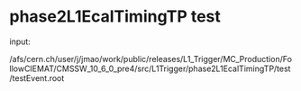 # phase2L1EcalTimingTP test
input:

/afs/cern.ch/user/j/jmao/work/public/releases/L1_Trigger/MC_Production/FollowCIEMAT/CMSSW_10_6_0_pre4/src/L1Trigger/phase2L1EcalTimingTP/test/testEvent.root

